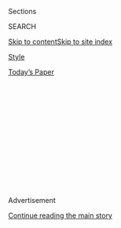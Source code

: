 <div id="app">

<div>

<div>

<div>

<div class="NYTAppHideMasthead css-1q2w90k e1suatyy0">

<div class="section css-ui9rw0 e1suatyy2">

<div class="css-eph4ug er09x8g0">

<div class="css-6n7j50">

</div>

<span class="css-1dv1kvn">Sections</span>

<div class="css-10488qs">

<span class="css-1dv1kvn">SEARCH</span>

</div>

[Skip to content](#site-content)[Skip to site
index](#site-index)

</div>

<div id="masthead-section-label" class="css-1wr3we4 eaxe0e00">

[Style](https://www.nytimes3xbfgragh.onion/section/style)

</div>

<div class="css-10698na e1huz5gh0">

</div>

</div>

<div id="masthead-bar-one" class="section hasLinks css-15hmgas e1csuq9d3">

<div class="css-uqyvli e1csuq9d0">

</div>

<div class="css-1uqjmks e1csuq9d1">

</div>

<div class="css-9e9ivx">

[](https://myaccount.nytimes3xbfgragh.onion/auth/login?response_type=cookie&client_id=vi)

</div>

<div class="css-1bvtpon e1csuq9d2">

[Today’s
Paper](https://www.nytimes3xbfgragh.onion/section/todayspaper)

</div>

</div>

</div>

</div>

<div data-aria-hidden="false">

<div id="site-content" data-role="main">

<div>

<div class="css-1aor85t" style="opacity:0.000000001;z-index:-1;visibility:hidden">

<div class="css-1hqnpie">

<div class="css-epjblv">

<span class="css-17xtcya">[Style](/section/style)</span><span class="css-x15j1o">|</span><span class="css-fwqvlz">How
to Talk to Your Kids About Drugs When Everyone Is Doing
Them</span>

</div>

<div class="css-k008qs">

<div class="css-1iwv8en">

<span class="css-18z7m18"></span>

<div>

</div>

</div>

<span class="css-1n6z4y">https://nyti.ms/2HiJnwN</span>

<div class="css-1705lsu">

<div class="css-4xjgmj">

<div class="css-4skfbu" data-role="toolbar" data-aria-label="Social Media Share buttons, Save button, and Comments Panel with current comment count" data-testid="share-tools">

  - 
  - 
  - 
  - 
    
    <div class="css-6n7j50">
    
    </div>

  - 

</div>

</div>

</div>

</div>

</div>

</div>

<div class="css-13pd83m">

</div>

<div id="top-wrapper" class="css-1sy8kpn">

<div id="top-slug" class="css-l9onyx">

Advertisement

</div>

[Continue reading the main
story](#after-top)

<div class="ad top-wrapper" style="text-align:center;height:100%;display:block;min-height:250px">

<div id="top" class="place-ad" data-position="top" data-size-key="top">

</div>

</div>

<div id="after-top">

</div>

</div>

<div>

<div id="sponsor-wrapper" class="css-1hyfx7x">

<div id="sponsor-slug" class="css-19vbshk">

Supported by

</div>

[Continue reading the main
story](#after-sponsor)

<div id="sponsor" class="ad sponsor-wrapper" style="text-align:center;height:100%;display:block">

</div>

<div id="after-sponsor">

</div>

</div>

<div class="css-186x18t">

Rites of passage

</div>

<div class="css-1vkm6nb ehdk2mb0">

# How to Talk to Your Kids About Drugs When Everyone Is Doing Them

</div>

At least my “this is your brain on drugs” generation understood fear.
Now, narcotics are the new boxed
wine.

<div class="css-79elbk" data-testid="photoviewer-wrapper">

<div class="css-z3e15g" data-testid="photoviewer-wrapper-hidden">

</div>

<div class="css-1a48zt4 ehw59r15" data-testid="photoviewer-children">

![<span class="css-cnj6d5 e1z0qqy90" itemprop="copyrightHolder"><span class="css-1ly73wi e1tej78p0">Credit...</span><span><span>Illustration
by Brian
Blomerth</span></span></span>](https://static01.graylady3jvrrxbe.onion/images/2019/03/07/style/07Rites-drugs-1/07Rites-drugs-1-articleLarge.jpg?quality=75&auto=webp&disable=upscale)

</div>

</div>

<div class="css-18e8msd">

<div class="css-vp77d3 epjyd6m0">

<div class="css-1baulvz">

By <span class="css-1baulvz last-byline" itemprop="name">David
Hochman</span>

</div>

</div>

  - March 7,
    2019

  - 
    
    <div class="css-4xjgmj">
    
    <div class="css-d8bdto" data-role="toolbar" data-aria-label="Social Media Share buttons, Save button, and Comments Panel with current comment count" data-testid="share-tools">
    
      - 
      - 
      - 
      - 
        
        <div class="css-6n7j50">
        
        </div>
    
      - 
    
    </div>
    
    </div>

</div>

</div>

<div class="section meteredContent css-1r7ky0e" name="articleBody" itemprop="articleBody">

<div class="css-1fanzo5 StoryBodyCompanionColumn">

<div class="css-53u6y8">

The assignment was to write a four-page research paper on any biology
topic. My son, Sebastian, is a high school freshman, and it was his
first real chance to shine. I expected him to pick something like
photosynthesis. He went with psychedelic drugs instead.

Let me tell you what would have happened if I had made that choice as a
ninth-grader: I would have been grounded until graduation. In
northeastern Pennsylvania, where I grew up, my mother worked for the
county commission on drug and alcohol abuse, and she could literally
smell stoned people. The breath of a pothead, she warned, as if hunting
dragons, has the odorousness of burned rope.

One night she shook me awake after finding a tiny tube of Krazy Glue
under the seats of her Buick Skyhawk.

“Are you sniffing this stuff to get high?” she said.

I wasn’t. I didn’t even know that was a thing. I cried.

</div>

</div>

<div class="css-1fanzo5 StoryBodyCompanionColumn">

<div class="css-53u6y8">

In my mom’s defense, the narc approach was more common back then. In
1984, when I was in high school, Nancy Reagan first uttered the phrase
“Just say no” after a student asked what to do if friends offered her
funny cigarettes. Later, the public ad campaign “[This Is Your Brain on
Drugs](https://www.youtube.com/watch?v=3FtNm9CgA6U)” made us believe our
teenage minds would be fried — sunny side up — if we even thought about
weed.

None of it worked — have you seen “Pineapple Express”? — but at least my
generation understood fear. Today in California, where my family lives,
drugs are the new boxed wine, ho-hum even in suburbia.

The gleaming MedMen marijuana dispensary near us has touch screens and
roving geniuses like an Apple store. Friends of mine with actual jobs
and offspring spend their weekends vomiting on psychiatrist-led
ayahuasca retreats. In Silicon Valley, microdosing LSD for focus and
creativity is as common as bringing your Labradoodle to work. And dinner
parties aren’t dinner parties lately until the conversation shifts to
books by [Michael
Pollan](https://www.nytimes3xbfgragh.onion/2018/12/24/books/review/psychedelics-how-to-change-your-mind.html)
and [Ayelet
Waldman](https://www.nytimes3xbfgragh.onion/2017/01/07/style/microdosing-lsd-ayelet-waldman-michael-chabon-marriage.html)
on how dropping acid is a cure-all for depression, anxiety, and
middle-class, middle-age ennui — turn on, tune in and binge watch “The
Marvelous Mrs. Maisel.”

Having the drug talk can be a lonely task at a time when getting baked
seems fine with everyone and their mother. Although, not my mother.
She’s still not imbibing, and I’m holding on to some of that
generational concern.

My struggle is to update the proactive messaging for the age of the
legal buzz. I don’t care that every other billboard in Los Angeles makes
casual drug use look as harmless as hailing a Lyft; I don’t want my
child messing with his still-developing brain and body. I don’t want him
self-medicating to escape. I definitely don’t want him
[Juuling](https://www.nytimes3xbfgragh.onion/2018/04/07/style/the-juul-is-too-cool.html),
snorting, dosing or dabbing while driving. I also don’t want to wait
until his grades tank, and I catch him gorging on raw cookie dough and
“Dark Side of the Moon” before stepping in. (I know this makes me
sound very old-fashioned.)

</div>

</div>

<div class="css-1fanzo5 StoryBodyCompanionColumn">

<div class="css-53u6y8">

That’s why I created “prehab.”

If rehab is a way to recover from drug addiction, prehab is a program
designed (by me, at least) to avert the whole mess in the first place.
It’s like pulling a Marty McFly with your future party self, pre-empting
poor decisions way before you’re drunk texting your ex and sleeping
through Mondays. So I enrolled Sebastian as the test case.

Step one: not turning into my mother. I wasn’t going to storm into
Sebastian’s room in riot gear or hold his eyelids open as I flashed
before-and-after images of meth addicts. Tone mattered, and so did
timing. I didn’t want to submit him to the claustrophobia of a car-ride
disquisition on the way to school (“Hugs not drugs, kid”). So, I started
the way nearly all conversations do these days between fathers and sons:
with both of us on the couch, slumped over our phones.

“You know I really, really care about you, right?”

“Um, yesss,” Sebastian said, and already I was failing.

“It’s just that your choice of LSD as a science topic scared me a little
and I want to make sure that you’re, you know, fine.”

Oh God, oh God, Oh God.

“I’m fine,” he said.

“Can you say what interests you about psychedelics?”

“What’s interesting is that they’re interesting.”

O.K. It was a start, and it led to step two: a quick course in drug
education. Mine, not his. Sebastian told me about “this scientist guy
named Albert Hofmann” who in the 1930s studied rye or, more
specifically, a certain fungus that grows on rye called ergot. As I
worked to restrain all muscle movements in my face, Sebastian read off
his screen from his paper in progress:

“Hofmann synthesized LSD-25, or Lysergic Acid Diethylamide, as part of
his studies and put it on a shelf for several years. Those years ended
abruptly when he ingested a dose of the substance and immediately had
one of the weirdest experiences of his life, saying that the devil had
taken over his body.” Hofmann, incidentally, died in 2008, at age 102.
What a long, strange trip it was.

</div>

</div>

<div class="css-1fanzo5 StoryBodyCompanionColumn">

<div class="css-53u6y8">

Sebastian followed that with a mini-TED Talk on dopamine, glutamate and
serotonin receptors, covering the various pleasure sensations unleashed
when certain neurons are activated by tiny tabs of acid-blotted paper.

Interesting for sure. I was both impressed and terrified. It seemed like
two minutes ago that the boy was giggling in the back seat over “Phineas
and Ferb.” My impulse was to immediately commence home schooling.

Instead, I asked if he had come across anything confusing or scary that
I could help clarify (“Not so far”), and, just for the record, if he
knew how I felt about him taking drugs now or in the future.

“Bad?” he said.

“It’s more complicated than that,” I said. “I can’t force you not to do
drugs even though I think you should hold out as long as possible for
health and safety reasons. There are going to be a lot of temptations,
and maybe there already are, but you can avoid them, and we can talk
about how. You also might find it weird that pot is now legal for
adults. But so is alcohol, and they’re both illegal until you’re 21.”

I could tell he was drifting, so I let him get back to YouTube. I said I
would be available anytime to answer questions, even crazy ones, as he
dug deeper into the research.

Step three happened over the next couple weeks. I took Sebastian to see
“Beautiful Boy,” in which Steve Carell essentially plays me in my
panic vision of a teenage son’s addiction run amok.

</div>

</div>

<div class="css-1fanzo5 StoryBodyCompanionColumn">

<div class="css-53u6y8">

I told him about the graduate school friend of mine who got so stupid
while smoking hashish on a camping trip that he spent a half-hour
looking for his flashlight. With his flashlight.

I made a dad joke about not lighting up, but Sebastian wasn’t laughing.
He looked at me and said, “I actually understand everything you’re
telling me. If it makes any difference to you, I’m not really interested
in trying drugs. But that could change someday. I really don’t know. For
now, can we be done talking about this?”

It hit me in that moment that Sebastian wasn’t the one needing prehab. I
was. I’d been so focused on finding the formula for guiding him down the
right path that I forgot that he’s the only one who can make these
decisions. My task isn’t to steer him around every bong and backyard keg
gathering for the rest of his childhood. It’s to be there for him, to
set basic guidelines. I also want to support him in figuring out what he
truly enjoys, what he dreams about for his future, what he needs more of
— and less of — from me. I’d do anything to help him make the most of
this one shot he’s got.

Above all, prehab is about letting go. I can talk to Sebastian about
drugs until the psychedelic cows come home but I can’t control his
future, and why would I want to? Even if he ends up experimenting, I
need to have the faith that he’ll be fine. Would it have done John
Lennon’s father any good to worry about his kid’s toking habits? Would I
be typing on this Apple computer if Steve Jobs just said no to LSD?

As a parent, I certainly don’t have all the answers. But a few weeks
into prehab, treatment appeared to be going well, for both of us.
Sebastian had a hilarious part in a musical. He was writing a column for
the student newspaper. He had a sideline gig as his high school’s
mascot, J.J. the Jaguar. I tell him I love him (without a D.A.R.E.
lecture) every night, and on one of those nights he was thrilled to
report he had gotten an A on that science essay.

As they say in prehab, one day at a time.

</div>

</div>

<div>

</div>

<div class="css-1fanzo5 StoryBodyCompanionColumn">

<div class="css-53u6y8">

  
David Hochman is a writer in Los Angeles.

*Rites of Passage is a weekly-ish column from Styles and The Times
Gender Initiative. For information on how to submit an essay,* [*click
here*](https://www.nytimes3xbfgragh.onion/2018/07/06/style/how-to-submit-a-rites-of-passage-essay.html?module=inline)*.
​To read past essays,* [*check out this
page*](https://www.nytimes3xbfgragh.onion/column/rites-of-passage)*.*

</div>

</div>

</div>

<div>

</div>

<div>

</div>

<div>

</div>

<div>

<div id="bottom-wrapper" class="css-1ede5it">

<div id="bottom-slug" class="css-l9onyx">

Advertisement

</div>

[Continue reading the main
story](#after-bottom)

<div id="bottom" class="ad bottom-wrapper" style="text-align:center;height:100%;display:block;min-height:90px">

</div>

<div id="after-bottom">

</div>

</div>

</div>

</div>

</div>

## Site Index

<div>

</div>

## Site Information Navigation

  - [© <span>2020</span> <span>The New York Times
    Company</span>](https://help.nytimes3xbfgragh.onion/hc/en-us/articles/115014792127-Copyright-notice)

<!-- end list -->

  - [NYTCo](https://www.nytco.com/)
  - [Contact
    Us](https://help.nytimes3xbfgragh.onion/hc/en-us/articles/115015385887-Contact-Us)
  - [Work with us](https://www.nytco.com/careers/)
  - [Advertise](https://nytmediakit.com/)
  - [T Brand Studio](http://www.tbrandstudio.com/)
  - [Your Ad
    Choices](https://www.nytimes3xbfgragh.onion/privacy/cookie-policy#how-do-i-manage-trackers)
  - [Privacy](https://www.nytimes3xbfgragh.onion/privacy)
  - [Terms of
    Service](https://help.nytimes3xbfgragh.onion/hc/en-us/articles/115014893428-Terms-of-service)
  - [Terms of
    Sale](https://help.nytimes3xbfgragh.onion/hc/en-us/articles/115014893968-Terms-of-sale)
  - [Site
    Map](https://spiderbites.nytimes3xbfgragh.onion)
  - [Help](https://help.nytimes3xbfgragh.onion/hc/en-us)
  - [Subscriptions](https://www.nytimes3xbfgragh.onion/subscription?campaignId=37WXW)

</div>

</div>

</div>

</div>
